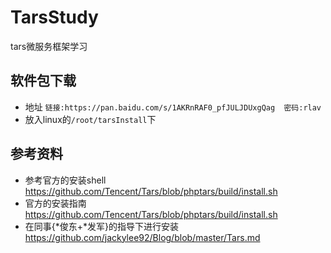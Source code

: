 # TarsStudy
tars微服务框架学习

## 软件包下载
* 地址 `链接:https://pan.baidu.com/s/1AKRnRAF0_pfJULJDUxgQag  密码:rlav`
* 放入linux的`/root/tarsInstall`下

## 参考资料
>
* 参考官方的安装shell https://github.com/Tencent/Tars/blob/phptars/build/install.sh
* 官方的安装指南 https://github.com/Tencent/Tars/blob/phptars/build/install.sh
* 在同事{*俊东+*发军}的指导下进行安装 https://github.com/jackylee92/Blog/blob/master/Tars.md
